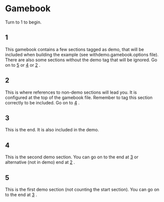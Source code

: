 # Gamebook #


Turn to 1 to begin.
<a name="section1">

## 1 ##
 This gamebook contains a few sections tagged as demo, that will be included when building the example (see withdemo.gamebook.options file). There are also some sections without the demo tag that will be ignored. Go on to [5](#section5)
 or [4](#section4)
 or [2](#section2)
. 
<a name="section2">

## 2 ##
 This is where references to non-demo sections will lead you. It is configured at the top of the gamebook file. Remember to tag this section correctly to be included. Go on to [4](#section4)
. 
<a name="section3">

## 3 ##
 This is the end. It is also included in the demo. 
<a name="section4">

## 4 ##
 This is the second demo section. You can go on to the end at [3](#section3)
 or alternative (not in demo) end at [2](#section2)
. 
<a name="section5">

## 5 ##
 This is the first demo section (not counting the start section). You can go on to the end at [3](#section3)
. 

